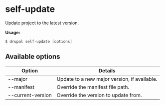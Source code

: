 # self-update
Update project to the latest version.

**Usage:**
```
$ drupal self-update [options] 
```

## Available options
Option | Details
-------|-------------
--major | Update to a new major version, if available.
--manifest | Override the manifest file path.
--current-version | Override the version to update from.
